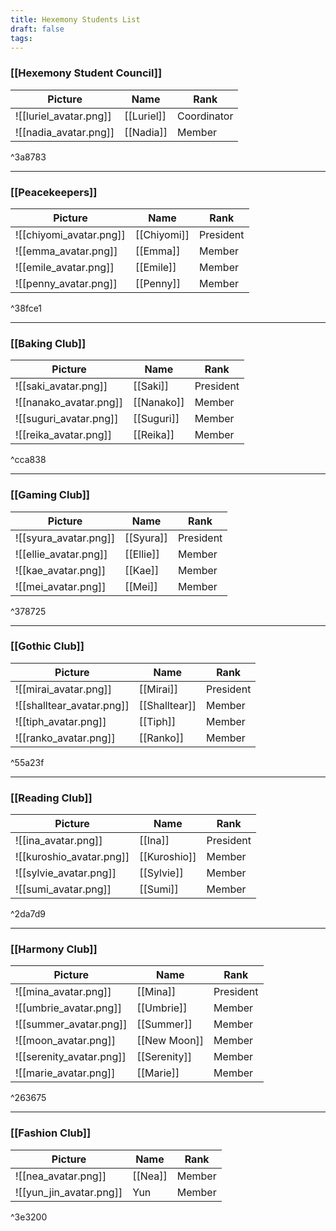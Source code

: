 ```yaml
---
title: Hexemony Students List
draft: false
tags:
---
```

### [[Hexemony Student Council]]

| Picture                | Name       | Rank        |
| ---------------------- | ---------- | ----------- |
| ![[luriel_avatar.png]] | [[Luriel]] | Coordinator |
| ![[nadia_avatar.png]]  | [[Nadia]]  | Member      |

^3a8783

***
### [[Peacekeepers]]
| Picture                 | Name        | Rank      |
| ----------------------- | ----------- | --------- |
| ![[chiyomi_avatar.png]] | [[Chiyomi]] | President |
| ![[emma_avatar.png]]    | [[Emma]]    | Member    |
| ![[emile_avatar.png]]   | [[Emile]]   | Member    |
| ![[penny_avatar.png]]   | [[Penny]]   | Member    |

^38fce1

***
### [[Baking Club]]
| Picture                | Name       | Rank      |
| ---------------------- | ---------- | --------- |
| ![[saki_avatar.png]]   | [[Saki]]   | President |
| ![[nanako_avatar.png]] | [[Nanako]] | Member    |
| ![[suguri_avatar.png]] | [[Suguri]] | Member    |
| ![[reika_avatar.png]]  | [[Reika]]  | Member    |

^cca838

***
### [[Gaming Club]]
| Picture               | Name      | Rank      |
| --------------------- | --------- | --------- |
| ![[syura_avatar.png]] | [[Syura]] | President |
| ![[ellie_avatar.png]] | [[Ellie]] | Member    |
| ![[kae_avatar.png]]   | [[Kae]]   | Member    |
| ![[mei_avatar.png]]   | [[Mei]]   | Member    |

^378725

***
### [[Gothic Club]]
| Picture                   | Name          | Rank      |
| ------------------------- | ------------- | --------- |
| ![[mirai_avatar.png]]     | [[Mirai]]     | President |
| ![[shalltear_avatar.png]] | [[Shalltear]] | Member    |
| ![[tiph_avatar.png]]      | [[Tiph]]      | Member    |
| ![[ranko_avatar.png]]     | [[Ranko]]     | Member    |

^55a23f

***
### [[Reading Club]]
| Picture                  | Name         | Rank      |
| ------------------------ | ------------ | --------- |
| ![[ina_avatar.png]]      | [[Ina]]      | President |
| ![[kuroshio_avatar.png]] | [[Kuroshio]] | Member    |
| ![[sylvie_avatar.png]]   | [[Sylvie]]   | Member    |
| ![[sumi_avatar.png]]     | [[Sumi]]     | Member    |

^2da7d9

***
### [[Harmony Club]]
| Picture                  | Name         | Rank      |
| ------------------------ | ------------ | --------- |
| ![[mina_avatar.png]]     | [[Mina]]     | President |
| ![[umbrie_avatar.png]]   | [[Umbrie]]   | Member    |
| ![[summer_avatar.png]]   | [[Summer]]   | Member    |
| ![[moon_avatar.png]]     | [[New Moon]] | Member    |
| ![[serenity_avatar.png]] | [[Serenity]] | Member    |
| ![[marie_avatar.png]]    | [[Marie]]    | Member    |

^263675

***
### [[Fashion Club]]
| Picture                 | Name    | Rank   |
| ----------------------- | ------- | ------ |
| ![[nea_avatar.png]]     | [[Nea]] | Member |
| ![[yun_jin_avatar.png]] | Yun     | Member |

^3e3200


